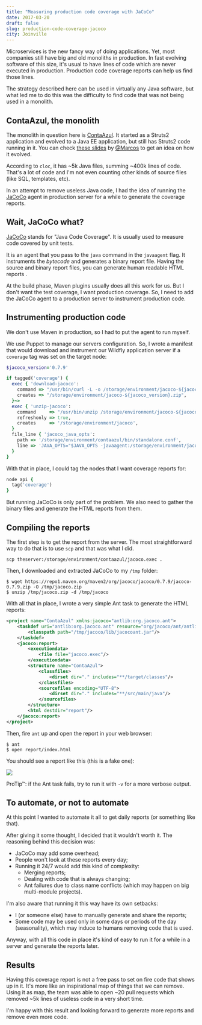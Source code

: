 ```yaml
---
title: "Measuring production code coverage with JaCoCo"
date: 2017-03-20
draft: false
slug: production-code-coverage-jacoco
city: Joinville
---
```


Microservices is the new fancy way of doing applications. Yet, most companies still have big and old monoliths in production. In fast evolving software of this size, it's usual to have lines of code which are never executed in production. Production code coverage reports can help
us find those lines.

The strategy described here can be used in virtually any Java software, but what led me to do this was the difficulty to find code that was not being used in a monolith.

## ContaAzul, the monolith

The monolith in question here is [ContaAzul](http://contaazul.com/). It started as a Struts2 application and evolved to a Java EE application, but still has Struts2 code running in it. You can check [these slides](https://pt.slideshare.net/marcoswp3x/tdc-2015-java-from-old-school-to-moder-art) by [@Marcos](https://github.com/marcos) to get an idea on how it evolved.

According to `cloc`, it has ~5k Java files, summing ~400k lines of code. That's a lot of code and I'm not even counting other kinds of source files (like SQL, templates, etc).

In an attempt to remove useless Java code, I had the idea of running the [JaCoCo](https://github.com/jacoco/jacoco) agent in production server for a while to generate the coverage reports.

## Wait, JaCoCo what?

[JaCoCo](https://github.com/jacoco/jacoco) stands for "Java Code Coverage". It is usually used to measure code covered by unit tests.

It is an agent that you pass to the `java` command in the `javaagent` flag. It instruments the *bytecode* and generates a binary report file. Having the source and binary report files, you can generate
human readable HTML reports .

At the build phase, Maven plugins usually does all this work for us. But I don't want the test coverage, I want production coverage. So, I need to add the JaCoCo agent to a production server to instrument production code.

## Instrumenting production code

We don't use Maven in production, so I had to put the agent to run myself.

We use Puppet to manage our servers configuration. So, I wrote a manifest that would download and instrument our Wildfly application server if a `coverage` tag was set on the target node:

```ruby
$jacoco_version='0.7.9'

if tagged('coverage') {
  exec { 'download-jacoco':
    command => "/usr/bin/curl -L -o /storage/environment/jacoco-${jacoco_version}.zip https://repo1.maven.org/maven2/org/jacoco/jacoco/${jacoco_version}/jacoco-${jacoco_version}.zip",
    creates => "/storage/environment/jacoco-${jacoco_version}.zip",
  }~>
  exec { 'unzip-jacoco':
    command     => "/usr/bin/unzip /storage/environment/jacoco-${jacoco_version}.zip -d /storage/environment/jacoco",
    refreshonly => true,
    creates     => '/storage/environment/jacoco',
  }
  file_line { 'jacoco_java_opts':
    path => '/storage/environment/contaazul/bin/standalone.conf',
    line => 'JAVA_OPTS="$JAVA_OPTS -javaagent:/storage/environment/jacoco/lib/jacocoagent.jar=destfile=/storage/environment/contaazul/jacoco.exec,output=file,append=true,dumponexit=true"',
  }
}
```

With that in place, I could tag the nodes that I want coverage reports for:

```ruby
node api {
  tag('coverage')
}
```

But running JaCoCo is only part of the problem. We also need to gather the binary files and generate the HTML reports from them.

## Compiling the reports

The first step is to get the report from the server. The most straightforward way to do that is to use `scp` and that was what I did.

```shell
scp theserver:/storage/environment/contaazul/jacoco.exec .
```

Then, I downloaded and extracted JaCoCo to my `/tmp` folder:

```shell
$ wget https://repo1.maven.org/maven2/org/jacoco/jacoco/0.7.9/jacoco-0.7.9.zip -O /tmp/jacoco.zip
$ unzip /tmp/jacoco.zip -d /tmp/jacoco
```

With all that in place, I wrote a very simple Ant task to generate the HTML reports:

```xml
<project name="ContaAzul" xmlns:jacoco="antlib:org.jacoco.ant">
    <taskdef uri="antlib:org.jacoco.ant" resource="org/jacoco/ant/antlib.xml">
        <classpath path="/tmp/jacoco/lib/jacocoant.jar"/>
    </taskdef>
    <jacoco:report>
        <executiondata>
            <file file="jacoco.exec"/>
        </executiondata>
        <structure name="ContaAzul">
            <classfiles>
                <dirset dir="." includes="**/target/classes"/>
            </classfiles>
            <sourcefiles encoding="UTF-8">
                <dirset dir="." includes="**/src/main/java"/>
            </sourcefiles>
        </structure>
        <html destdir="report"/>
    </jacoco:report>
</project>
```

Then, fire `ant` up and open the report in your web browser:

```shell
$ ant
$ open report/index.html
```

You should see a report like this (this is a fake one):

![](/public/images/production-code-coverage-jacoco/ef7cbae0-80b1-4187-8829-38332d6cb183.png)

ProTip™: if the Ant task fails, try to run it with `-v` for a more verbose output.

## To automate, or not to automate

At this point I wanted to automate it all to get daily reports (or something like that).

After giving it some thought, I decided that it wouldn't worth it. The reasoning behind this decision was:

- JaCoCo may add some overhead;
- People won't look at these reports every day;
- Running it 24/7 would add this kind of complexity:
    - Merging reports;
    - Dealing with code that is always changing;
    - Ant failures due to class name conflicts (which may happen on big multi-module projects).

I'm also aware that running it this way have its own setbacks:

- I (or someone else) have to manually generate and share the reports;
- Some code may be used only in some days or periods of the day (seasonality), which may induce to humans removing code that is used.

Anyway, with all this code in place it's kind of easy to run it for a while in a server and generate the reports later.

## Results

Having this coverage report is not a free pass to set on fire code that shows up in it. It's more like an inspirational map of things that we can remove. Using it as map, the team was able to open ~20 pull requests which removed ~5k lines of useless code in a very short time.

I'm happy with this result and looking forward to generate more reports and remove even more code.